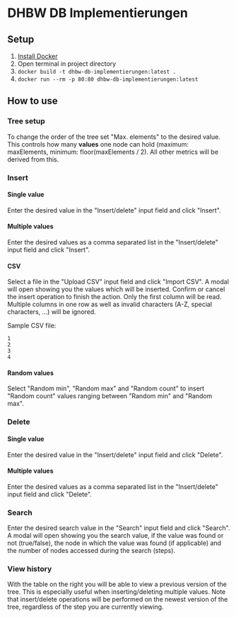 # DHBW DB Implementierungen

## Setup
1. [Install Docker](https://docs.docker.com/get-docker/)
2. Open terminal in project directory
3. `docker build -t dhbw-db-implementierungen:latest .`
4. `docker run --rm -p 80:80 dhbw-db-implementierungen:latest`

## How to use
### Tree setup
To change the order of the tree set "Max. elements" to the desired value. This controls how many **values** one node can hold (maximum: maxElements, minimum: floor(maxElements / 2). All other metrics will be derived from this.

### Insert
#### **Single value**
Enter the desired value in the "Insert/delete" input field and click "Insert".

#### **Multiple values**
Enter the desired values as a comma separated list in the "Insert/delete" input field and click "Insert".

#### **CSV**
Select a file in the "Upload CSV" input field and click "Import CSV". A modal will open showing you the values which will be inserted. Confirm or cancel the insert operation to finish the action. Only the first column will be read. Multiple columns in one row as well as invalid characters (A-Z, special characters, ...) will be ignored.

Sample CSV file:
```
1
2
3
4
```

#### **Random values**
Select "Random min", "Random max" and "Random count" to insert "Random count" values ranging between "Random min" and "Random max".

### Delete
#### **Single value**
Enter the desired value in the "Insert/delete" input field and click "Delete".
#### **Multiple values**
Enter the desired values as a comma separated list in the "Insert/delete" input field and click "Delete".

### Search
Enter the desired search value in the "Search" input field and click "Search". A modal will open showing you the search value, if the value was found or not (true/false), the node in which the value was found (if applicable) and the number of nodes accessed during the search (steps).

### View history
With the table on the right you will be able to view a previous version of the tree. This is especially useful when inserting/deleting multiple values. Note that insert/delete operations will be performed on the newest version of the tree, regardless of the step you are currently viewing.
